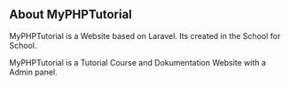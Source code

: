 ## About MyPHPTutorial

MyPHPTutorial is a Website based on Laravel. Its created in the School for School. <br>

MyPHPTutorial is a Tutorial Course and Dokumentation Website with a Admin panel. <br>

